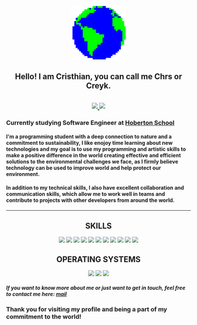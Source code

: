 <p align="center">
    <img alt="Earth" src="https://github.com/jzamora5/jzamora5/raw/main/assets/Earth.gif?raw=true" style="max-width: 100%; display: inline-block;" data-target="animated-image.originalImage">
</p>


<p>
<h2 align="center"> Hello! I am Cristhian, you can call me Chrs or Creyk. </h2>

<h2 align="center"> 
    <a href="https://www.linkedin.com/in/cristhian-jurado/" rel="nofollow">
    <img src="https://img.shields.io/badge/linkedin-%230077B5.svg?style=for-the-badge&logo=linkedin&logoColor=white" style="max-width: 100%;">
    </a>
    <img src="https://img.shields.io/badge/Gmail-D14836?style=for-the-badge&logo=gmail&logoColor=white" style="max-width: 100%;">

</h2>

### Currently studying Software Engineer at [Hoberton School](https://www.holbertonschool.com/)
#### I'm a programming student with a deep connection to nature and a commitment to sustainability, I like enojoy time learning about new technologies and my goal is to use my programming and artistic skills to make a positive difference in the world creating effective and efficient solutions to the environmental challenges we face, as I firmly believe technology can be used to improve world and help protect our environment.

#### In addition to my technical skills, I also have excellent collaboration and communication skills, which allow me to work well in teams and contribute to projects with other developers from around the world.


---
<h2 align="center"> SKILLS </h2>
<p align="center"> 
    <img src="http://img.shields.io/badge/-Github-000000?style=flat&logo=github&logoColor=FFFFFF" style="max-width: 100%;">
    <img src="http://img.shields.io/badge/-VS%20Code-007ACC?style=flat&logo=visual%20studio%20code&logoColor=white" style="max-width: 100%;">
    <img src="https://img.shields.io/badge/C-00599C?style=flat&logo=c&logoColor=white" style="max-width: 100%;">
    <img src="http://img.shields.io/badge/-Git-F1502F?style=flat&logo=git&logoColor=FFFFFF" style="max-width: 100%;">
    <img src="https://img.shields.io/badge/-MySQL-F29111?style=flat&logo=mysql&logoColor=FFFFFF" style="max-width: 100%;">
    <img src="https://img.shields.io/badge/Flask-000000?style=flat&logo=flask&logoColor=white" style="max-width: 100%;">
    <img src="https://img.shields.io/badge/python-3670A0?style=for-the-badge&logo=python&logoColor=ffdd54"style="max-width: 100%;">
    <img src=" https://img.shields.io/badge/python-3670A0?style=for-the-badge&logo=python&logoColor=ffdd54 "style="max-width: 100%;">
    <img src="https://img.shields.io/badge/javascript-%23323330.svg?style=for-the-badge&logo=javascript&logoColor=%23F7DF1E "style="max-width: 100%;">
    <img src=" https://img.shields.io/badge/shell_script-%23121011.svg?style=for-the-badge&logo=gnu-bash&logoColor=white "style="max-width: 100%;">
    <img src=" https://img.shields.io/badge/html5-%23E34F26.svg?style=for-the-badge&logo=html5&logoColor=white "style="max-width: 100%;">
    
</p>
<h2 align="center"> OPERATING SYSTEMS </h2>
<p align="center">
    <img src="https://img.shields.io/badge/Linux-FCC624?style=for-the-badge&logo=linux&logoColor=black">
    <img src="https://img.shields.io/badge/Ubuntu-E95420?style=for-the-badge&logo=ubuntu&logoColor=white">
    <img src="https://img.shields.io/badge/Windows-0078D6?style=for-the-badge&logo=windows&logoColor=white">
</p>


##### *If you want to know more about me or just want to get in touch, feel free to contact me here: [mail](crisdevs117@gmail.com)*

### **Thank you for visiting my profile and being a part of my commitment to the world!**
